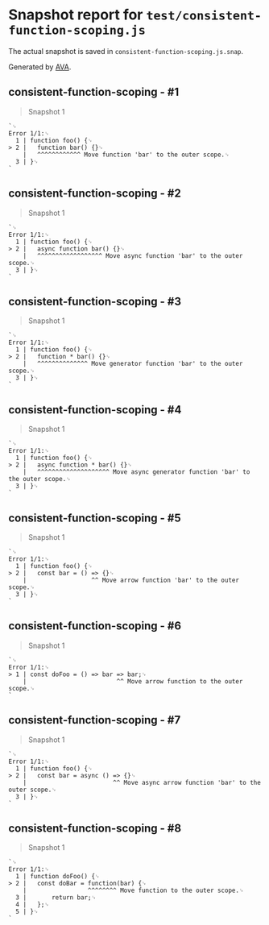 # Snapshot report for `test/consistent-function-scoping.js`

The actual snapshot is saved in `consistent-function-scoping.js.snap`.

Generated by [AVA](https://avajs.dev).

## consistent-function-scoping - #1

> Snapshot 1

    `␊
    Error 1/1:␊
      1 | function foo() {␊
    > 2 | 	function bar() {}␊
        | 	^^^^^^^^^^^^ Move function 'bar' to the outer scope.␊
      3 | }␊
    `

## consistent-function-scoping - #2

> Snapshot 1

    `␊
    Error 1/1:␊
      1 | function foo() {␊
    > 2 | 	async function bar() {}␊
        | 	^^^^^^^^^^^^^^^^^^ Move async function 'bar' to the outer scope.␊
      3 | }␊
    `

## consistent-function-scoping - #3

> Snapshot 1

    `␊
    Error 1/1:␊
      1 | function foo() {␊
    > 2 | 	function * bar() {}␊
        | 	^^^^^^^^^^^^^^ Move generator function 'bar' to the outer scope.␊
      3 | }␊
    `

## consistent-function-scoping - #4

> Snapshot 1

    `␊
    Error 1/1:␊
      1 | function foo() {␊
    > 2 | 	async function * bar() {}␊
        | 	^^^^^^^^^^^^^^^^^^^^ Move async generator function 'bar' to the outer scope.␊
      3 | }␊
    `

## consistent-function-scoping - #5

> Snapshot 1

    `␊
    Error 1/1:␊
      1 | function foo() {␊
    > 2 | 	const bar = () => {}␊
        | 	               ^^ Move arrow function 'bar' to the outer scope.␊
      3 | }␊
    `

## consistent-function-scoping - #6

> Snapshot 1

    `␊
    Error 1/1:␊
    > 1 | const doFoo = () => bar => bar;␊
        |                         ^^ Move arrow function to the outer scope.␊
    `

## consistent-function-scoping - #7

> Snapshot 1

    `␊
    Error 1/1:␊
      1 | function foo() {␊
    > 2 | 	const bar = async () => {}␊
        | 	                     ^^ Move async arrow function 'bar' to the outer scope.␊
      3 | }␊
    `

## consistent-function-scoping - #8

> Snapshot 1

    `␊
    Error 1/1:␊
      1 | function doFoo() {␊
    > 2 | 	const doBar = function(bar) {␊
        | 	              ^^^^^^^^ Move function to the outer scope.␊
      3 | 		return bar;␊
      4 | 	};␊
      5 | }␊
    `
